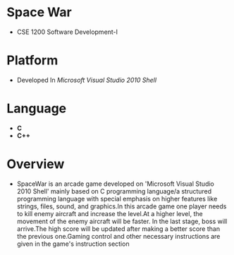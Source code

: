 # Space War
* CSE 1200 Software Development-I

# Platform
* Developed In *Microsoft Visual Studio 2010 Shell*

# Language
 * **C**
 * **C++**

# Overview
* SpaceWar is an arcade game developed on 'Microsoft Visual Studio 2010 Shell' mainly based on C programming language/a structured programming language with special emphasis on higher features like strings, files, sound, and graphics.In this arcade game one player needs to kill enemy aircraft and increase the level.At a higher level, the movement of the enemy aircraft will be faster. In the last stage, boss will arrive.The high score will be updated after making a better score than the previous one.Gaming control and other necessary instructions are given in the game's instruction section
